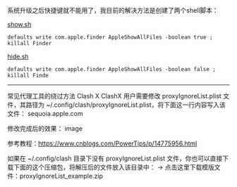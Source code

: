 系统升级之后快捷键就不能用了，我目前的解决方法是创建了两个shell脚本：

[show.sh](https://link.zhihu.com/?target=http%3A//show.sh)

```text
defaults write com.apple.finder AppleShowAllFiles -boolean true ; killall Finder
```

[hide.sh](https://link.zhihu.com/?target=http%3A//hide.sh)

```text
defaults write com.apple.finder AppleShowAllFiles -boolean false ; killall Finde
```
---
常见代理工具的绕过方法
Clash X
ClashX 用户需要修改 proxyIgnoreList.plist 文件，其路径为 ~/.config/clash/proxyIgnoreList.plist，将下面这一行内容写入该文件：
<string>sequoia.apple.com</string>

修改完成后的效果：
image

参考教程：https://www.cnblogs.com/PowerTips/p/14775956.html

如果在 ~/.config/clash 目录下没有 proxyIgnoreList.plist 文件，你也可以直接下载下面的这个压缩包，将解压后的文件放入该目录中：
-> 点击这里下载模版文件：proxyIgnoreList_example.zip